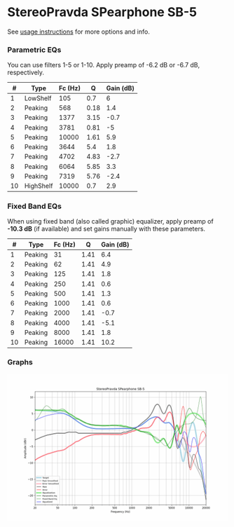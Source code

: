 # StereoPravda SPearphone SB-5
See [usage instructions](https://github.com/jaakkopasanen/AutoEq#usage) for more options and info.

### Parametric EQs
You can use filters 1-5 or 1-10. Apply preamp of -6.2 dB or -6.7 dB, respectively.

|   # | Type      |   Fc (Hz) |    Q |   Gain (dB) |
|-----|-----------|-----------|------|-------------|
|   1 | LowShelf  |       105 | 0.7  |         6   |
|   2 | Peaking   |       568 | 0.18 |         1.4 |
|   3 | Peaking   |      1377 | 3.15 |        -0.7 |
|   4 | Peaking   |      3781 | 0.81 |        -5   |
|   5 | Peaking   |     10000 | 1.61 |         5.9 |
|   6 | Peaking   |      3644 | 5.4  |         1.8 |
|   7 | Peaking   |      4702 | 4.83 |        -2.7 |
|   8 | Peaking   |      6064 | 5.85 |         3.3 |
|   9 | Peaking   |      7319 | 5.76 |        -2.4 |
|  10 | HighShelf |     10000 | 0.7  |         2.9 |

### Fixed Band EQs
When using fixed band (also called graphic) equalizer, apply preamp of **-10.3 dB** (if available) and set gains manually with these parameters.

|   # | Type    |   Fc (Hz) |    Q |   Gain (dB) |
|-----|---------|-----------|------|-------------|
|   1 | Peaking |        31 | 1.41 |         6.4 |
|   2 | Peaking |        62 | 1.41 |         4.9 |
|   3 | Peaking |       125 | 1.41 |         1.8 |
|   4 | Peaking |       250 | 1.41 |         0.6 |
|   5 | Peaking |       500 | 1.41 |         1.3 |
|   6 | Peaking |      1000 | 1.41 |         0.6 |
|   7 | Peaking |      2000 | 1.41 |        -0.7 |
|   8 | Peaking |      4000 | 1.41 |        -5.1 |
|   9 | Peaking |      8000 | 1.41 |         1.8 |
|  10 | Peaking |     16000 | 1.41 |        10.2 |

### Graphs
![](./StereoPravda%20SPearphone%20SB-5.png)

